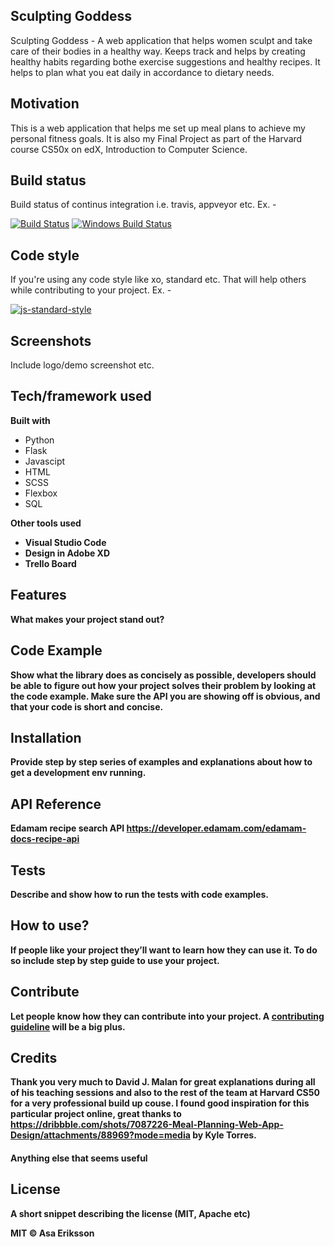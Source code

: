## Sculpting Goddess
Sculpting Goddess - A web application that helps women sculpt and take care of their bodies in a healthy way. Keeps track and helps by creating healthy habits regarding bothe exercise suggestions and healthy recipes. It helps to plan what you eat daily in accordance to dietary needs.

## Motivation
This is a web application that helps me set up meal plans to achieve my personal fitness goals. It is also my Final Project as part of the Harvard course CS50x on edX, Introduction to Computer Science.

## Build status
Build status of continus integration i.e. travis, appveyor etc. Ex. - 

[![Build Status](https://travis-ci.org/akashnimare/foco.svg?branch=master)](https://travis-ci.org/akashnimare/foco)
[![Windows Build Status](https://ci.appveyor.com/api/projects/status/github/akashnimare/foco?branch=master&svg=true)](https://ci.appveyor.com/project/akashnimare/foco/branch/master)

## Code style
If you're using any code style like xo, standard etc. That will help others while contributing to your project. Ex. -

[![js-standard-style](https://img.shields.io/badge/code%20style-standard-brightgreen.svg?style=flat)](https://github.com/feross/standard)
 
## Screenshots
Include logo/demo screenshot etc.

## Tech/framework used
<b>Built with</b>
- Python
- Flask
- Javascipt
- HTML
- SCSS
- Flexbox
- SQL

<b>Other tools used<b>
- Visual Studio Code
- Design in Adobe XD
- Trello Board

## Features
What makes your project stand out?

## Code Example
Show what the library does as concisely as possible, developers should be able to figure out **how** your project solves their problem by looking at the code example. Make sure the API you are showing off is obvious, and that your code is short and concise.

## Installation
Provide step by step series of examples and explanations about how to get a development env running.

## API Reference
Edamam recipe search API
https://developer.edamam.com/edamam-docs-recipe-api

## Tests
Describe and show how to run the tests with code examples.

## How to use?
If people like your project they’ll want to learn how they can use it. To do so include step by step guide to use your project.

## Contribute

Let people know how they can contribute into your project. A [contributing guideline](https://github.com/zulip/zulip-electron/blob/master/CONTRIBUTING.md) will be a big plus.

## Credits
Thank you very much to David J. Malan for great explanations during all of his teaching sessions and also to the rest of the team at Harvard CS50 for a very professional build up couse.
I found good inspiration for this particular project online, great thanks to https://dribbble.com/shots/7087226-Meal-Planning-Web-App-Design/attachments/88969?mode=media by Kyle Torres.

#### Anything else that seems useful

## License
A short snippet describing the license (MIT, Apache etc)

MIT © Asa Eriksson